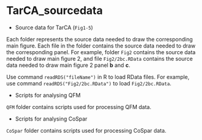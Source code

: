 # TarCA_sourcedata
- Source data for TarCA (`Fig1-5`)

Each folder represents the source data needed to draw the corresponding main figure. 
Each file in the folder contains the source data needed to draw the corresponding panel. 
For example, folder `Fig2` contains the source data needed to draw main figure 2, and file `Fig2/2bc.RData` contains the source data needed to draw main figure 2 panel **b** and **c**.  

Use command `readRDS("fileName")` in R to load RData files. For example, use command `readRDS("Fig2/2bc.RData")` to load `Fig2/2bc.RData`.

- Scripts for analysing QFM

`QFM` folder contains scripts used for processing QFM data.

- Scripts for analysing CoSpar

`CoSpar` folder contains scripts used for processing CoSpar data.
